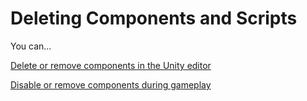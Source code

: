 # Deleting Components and Scripts

You can...

[Delete or remove components in the Unity editor](in-editor-disabling-and-removing.md)

[Disable or remove components during gameplay](disabling-and-removing-components.md)
